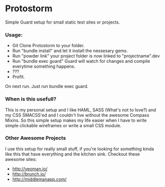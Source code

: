 # Protostorm
Simple Guard setup for small static test sites or projects.

### Usage:
- Git Clone Protostorm to your folder.
- Run "bundle install" and let it install the nessesary gems.
- Run "powder link" your project folder is now linked to "projectname".dev
- Run "bundle exec guard" Guard will watch for changes and compile everytime something happens.
- ???
- Profit.

On next run. Just run bundle exec guard.

### When is this usefull?
This is my personal setup and I like HAML, SASS (What's not to love?) and my CSS SMACSS'ed and I couldn't live without the awesome Compass Mixins.
So this simple setup makes my life easier when I have to write simple clickable wireframes or write a small CSS module.

### Other Awesome Projects
I use this setup for really small stuff, if you're looking for something kinda like this that have everything and the kitchen sink. Checkout these awesome sites:

- http://yeoman.io/
- http://brunch.io/
- http://middlemanapp.com/